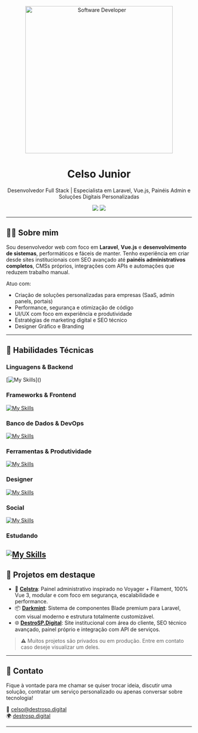 <div align="center">
  <img src="https://media.istockphoto.com/id/1470350413/vector/software-developer-working-with-computers.jpg?s=612x612&w=0&k=20&c=rMDiFqhfe3PUzikjGeCuSl-x4YlXFCcnM_psO4MlOU0=" alt="Software Developer" width="400"/>
</div>

<h1 align="center">Celso Junior</h1>
<p align="center">
Desenvolvedor Full Stack | Especialista em Laravel, Vue.js, Painéis Admin e Soluções Digitais Personalizadas
</p>

<p align="center">
  <a href="www.linkedin.com/in/celsojuniorbp"><img src="https://img.shields.io/badge/LinkedIn-CelsoJunior-blue?logo=linkedin" /></a>
  <a href="https://destrosp.digital"><img src="https://img.shields.io/badge/Website-destrosp.digital-blue?logo=google-chrome" /></a>
</p>

---

## 👨‍💻 Sobre mim

Sou desenvolvedor web com foco em **Laravel**, **Vue.js** e **desenvolvimento de sistemas**, performáticos e fáceis de manter. Tenho experiência em criar desde sites institucionais com SEO avançado até **painéis administrativos completos**, CMSs próprios, integrações com APIs e automações que reduzem trabalho manual.

Atuo com:
- Criação de soluções personalizadas para empresas (SaaS, admin panels, portais)
- Performance, segurança e otimização de código
- UI/UX com foco em experiência e produtividade
- Estratégias de marketing digital e SEO técnico
- Designer Gráfico e Branding

---

## 🧠 Habilidades Técnicas

### Linguagens & Backend
[![My Skills](https://skillicons.dev/icons?i=php,js,laravel,nodejs,)]()

### Frameworks & Frontend
[![My Skills](https://skillicons.dev/icons?i=laravel,vue,bootstrap,tailwind,html,css)]()

### Banco de Dados & DevOps
[![My Skills](https://skillicons.dev/icons?i=mysql,sqlite,postgres,docker,linux,windows,kali,ubuntu,debian)]()

### Ferramentas & Produtividade
[![My Skills](https://skillicons.dev/icons?i=git,github,bitbucket,vscode,phpstorm,sublime,webstorm,notion,cloudflare)]()

### Designer
[![My Skills](https://skillicons.dev/icons?i=photoshop,illustrator,pr)]()

### Social
[![My Skills](https://skillicons.dev/icons?i=instagram,discord,twitter,linkedin)]()

### Estudando
[![My Skills](https://skillicons.dev/icons?i=react,py,grafana,go,flutter,figma,webflow,electron)]()
---

## 🚀 Projetos em destaque

- 🔧 [**Celstra**](https://github.com/celsojunioronline/celstra): Painel administrativo inspirado no Voyager + Filament, 100% Vue 3, modular e com foco em segurança, escalabilidade e performance.
- 📦 [**Darkmint**](https://github.com/celsojunioronline/darkmint): Sistema de componentes Blade premium para Laravel, com visual moderno e estrutura totalmente customizável.
- 🌐 [**DestroSP.Digital**](https://destrosp.digital): Site institucional com área do cliente, SEO técnico avançado, painel próprio e integração com API de serviços.

> ⚠️ Muitos projetos são privados ou em produção. Entre em contato caso deseje visualizar um deles.

---


## 🤝 Contato

Fique à vontade para me chamar se quiser trocar ideia, discutir uma solução, contratar um serviço personalizado ou apenas conversar sobre tecnologia!

📧 celso@destrosp.digital  
🌍 [destrosp.digital](https://destrosp.digital)

---


